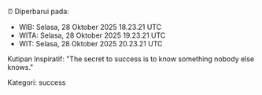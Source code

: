⏰ Diperbarui pada:
- WIB: Selasa, 28 Oktober 2025 18.23.21 UTC
- WITA: Selasa, 28 Oktober 2025 19.23.21 UTC
- WIT: Selasa, 28 Oktober 2025 20.23.21 UTC

Kutipan Inspiratif:
"The secret to success is to know something nobody else knows."


Kategori: success

